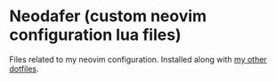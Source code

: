 # Neodafer (custom neovim configuration lua files)

Files related to my neovim configuration. Installed along with [my other dotfiles](https://github.com/Danisaski/dotfiles).

